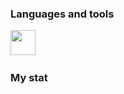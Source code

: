 ### Languages and tools

<img src="https://cdn.jsdelivr.net/gh/devicons/devicon/icons/react/react-original.svg" width="40" height="40"/>&nbsp;

### My stat

<div id="stat" align="center">
    <img src="https://github-profile-summary-cards.vercel.app/api/cards/profile-details?username=Ilyakor657&theme=github_dark" alt=""/>
    <img src="https://github-profile-summary-cards.vercel.app/api/cards/most-commit-language?username=Ilyakor657&theme=github_dark" alt=""/>
     <img src="https://github-profile-summary-cards.vercel.app/api/cards/stats?username=Ilyakor657&theme=github_dark" alt=""/>
</div>
